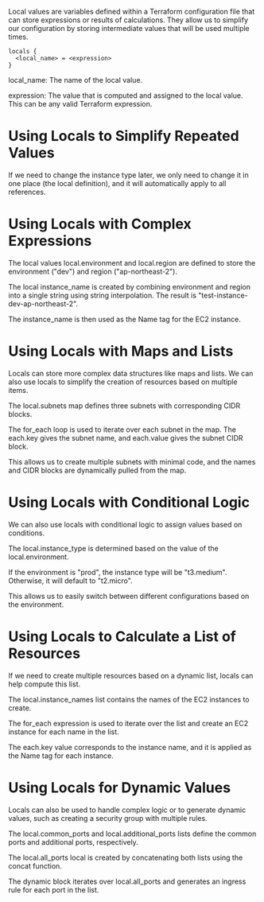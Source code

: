 Local values are variables defined within a Terraform configuration file that can store expressions or results of calculations. They allow us to simplify our configuration by storing intermediate values that will be used multiple times.

```
locals {
  <local_name> = <expression>
}
```

local_name: 
The name of the local value.

expression: 
The value that is computed and assigned to the local value. This can be any valid Terraform expression.

# Using Locals to Simplify Repeated Values

If we need to change the instance type later, we only need to change it in one place (the local definition), and it will automatically apply to all references.

# Using Locals with Complex Expressions

The local values local.environment and local.region are defined to store the environment ("dev") and region ("ap-northeast-2").

The local instance_name is created by combining environment and region into a single string using string interpolation. The result is "test-instance-dev-ap-northeast-2".

The instance_name is then used as the Name tag for the EC2 instance.

# Using Locals with Maps and Lists

Locals can store more complex data structures like maps and lists. We can also use locals to simplify the creation of resources based on multiple items.

The local.subnets map defines three subnets with corresponding CIDR blocks.

The for_each loop is used to iterate over each subnet in the map. The each.key gives the subnet name, and each.value gives the subnet CIDR block.

This allows us to create multiple subnets with minimal code, and the names and CIDR blocks are dynamically pulled from the map.

# Using Locals with Conditional Logic

We can also use locals with conditional logic to assign values based on conditions.

The local.instance_type is determined based on the value of the local.environment.

If the environment is "prod", the instance type will be "t3.medium". Otherwise, it will default to "t2.micro".

This allows us to easily switch between different configurations based on the environment.

# Using Locals to Calculate a List of Resources

If we need to create multiple resources based on a dynamic list, locals can help compute this list.

The local.instance_names list contains the names of the EC2 instances to create.

The for_each expression is used to iterate over the list and create an EC2 instance for each name in the list.

The each.key value corresponds to the instance name, and it is applied as the Name tag for each instance.

# Using Locals for Dynamic Values

Locals can also be used to handle complex logic or to generate dynamic values, such as creating a security group with multiple rules.

The local.common_ports and local.additional_ports lists define the common ports and additional ports, respectively.

The local.all_ports local is created by concatenating both lists using the concat function.

The dynamic block iterates over local.all_ports and generates an ingress rule for each port in the list.